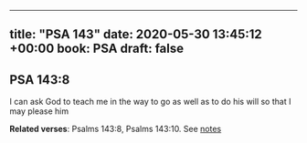 
---
title: "PSA 143"
date: 2020-05-30 13:45:12 +00:00
book: PSA
draft: false
---

## PSA 143:8

I can ask God to teach me in the way to go as well as to do his will so that I may please him

**Related verses**: Psalms 143:8, Psalms 143:10. See [notes](https://my.bible.com/notes/3440925735870260133)

